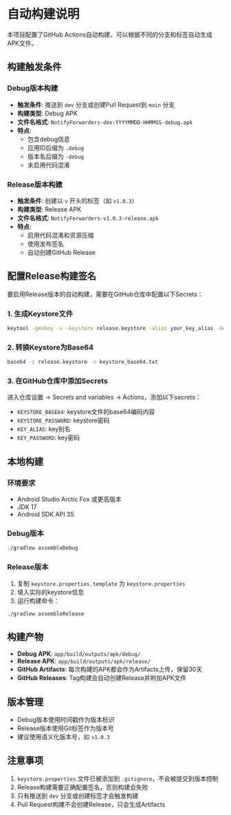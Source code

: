# 自动构建说明

本项目配置了GitHub Actions自动构建，可以根据不同的分支和标签自动生成APK文件。

## 构建触发条件

### Debug版本构建
- **触发条件**: 推送到 `dev` 分支或创建Pull Request到 `main` 分支
- **构建类型**: Debug APK
- **文件名格式**: `NotifyForwarders-dev-YYYYMMDD-HHMMSS-debug.apk`
- **特点**: 
  - 包含debug信息
  - 应用ID后缀为 `.debug`
  - 版本名后缀为 `-debug`
  - 未启用代码混淆

### Release版本构建
- **触发条件**: 创建以 `v` 开头的标签（如 `v1.0.3`）
- **构建类型**: Release APK
- **文件名格式**: `NotifyForwarders-v1.0.3-release.apk`
- **特点**:
  - 启用代码混淆和资源压缩
  - 使用发布签名
  - 自动创建GitHub Release

## 配置Release构建签名

要启用Release版本的自动构建，需要在GitHub仓库中配置以下Secrets：

### 1. 生成Keystore文件
```bash
keytool -genkey -v -keystore release.keystore -alias your_key_alias -keyalg RSA -keysize 2048 -validity 10000
```

### 2. 转换Keystore为Base64
```bash
base64 -i release.keystore -o keystore_base64.txt
```

### 3. 在GitHub仓库中添加Secrets
进入仓库设置 → Secrets and variables → Actions，添加以下secrets：

- `KEYSTORE_BASE64`: keystore文件的base64编码内容
- `KEYSTORE_PASSWORD`: keystore密码
- `KEY_ALIAS`: key别名
- `KEY_PASSWORD`: key密码

## 本地构建

### 环境要求
- Android Studio Arctic Fox 或更高版本
- JDK 17
- Android SDK API 35

### Debug版本
```bash
./gradlew assembleDebug
```

### Release版本
1. 复制 `keystore.properties.template` 为 `keystore.properties`
2. 填入实际的keystore信息
3. 运行构建命令：
```bash
./gradlew assembleRelease
```

## 构建产物

- **Debug APK**: `app/build/outputs/apk/debug/`
- **Release APK**: `app/build/outputs/apk/release/`
- **GitHub Artifacts**: 每次构建的APK都会作为Artifacts上传，保留30天
- **GitHub Releases**: Tag构建会自动创建Release并附加APK文件

## 版本管理

- Debug版本使用时间戳作为版本标识
- Release版本使用Git标签作为版本号
- 建议使用语义化版本号，如 `v1.0.3`

## 注意事项

1. `keystore.properties` 文件已被添加到 `.gitignore`，不会被提交到版本控制
2. Release构建需要正确配置签名，否则构建会失败
3. 只有推送到 `dev` 分支或创建标签才会触发构建
4. Pull Request构建不会创建Release，只会生成Artifacts
